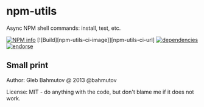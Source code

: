 # npm-utils

Async NPM shell commands: install, test, etc.

[![NPM info][nodei.co]][npm-url]
[![Build][npm-utils-ci-image]][npm-utils-ci-url]
[![dependencies][dependencies-image]][dependencies-url]
[![endorse][endorse-image]][endorse-url]

## Small print

Author: Gleb Bahmutov @ 2013 @bahmutov

License: MIT - do anything with the code, but don't blame me if it does not work.

[ci-image]: https://www.codeship.io/projects/3887dc60-007b-0131-a7ef-76c3dfc91daa/status
[nodei.co]: https://nodei.co/npm/npm-utils.png?downloads=true
[npm-url]: https://npmjs.org/package/npm-utils
[dependencies-image]: https://david-dm.org/bahmutov/npm-utils.png
[dependencies-url]: https://david-dm.org/bahmutov/npm-utils
[endorse-image]: https://api.coderwall.com/bahmutov/endorsecount.png
[endorse-url]: https://coderwall.com/bahmutov